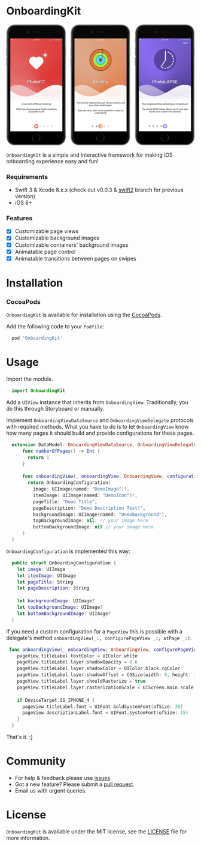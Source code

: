 # OnboardingKit

<p align="center">
  <img src ="https://raw.githubusercontent.com/Athlee/OnboardingKit/master/Assets/onboardingdemox1.png" />
</p>

`OnboardingKit` is a simple and interactive framework for making iOS onboarding experience easy and fun!  

### Requirements
- Swift 3 & Xcode 8.x.x (check out v0.0.3 & [swift2](https://github.com/Athlee/OnboardingKit/tree/swift2) branch for previous version)
- iOS 8+

### Features 
- [x] Customizable page views 
- [x] Customizable background images 
- [x] Customizable containers' background images
- [x] Animatable page control 
- [x] Animatable transitions between pages on swipes 

# Installation
### CocoaPods

`OnboardingKit` is available for installation using the [CocoaPods](https://cocoapods.org).

Add the following code to your `Podfile`:
```ruby
  pod 'OnboardingKit'
```

# Usage
Import the module. 

```swift 
  import OnboardingKit
```

Add a `UIView` instance that inherits from `OnboardingView`. Traditionally, you do this through Storyboard or manually. 

Implement `OnboardingViewDataSource` and `OnboardingViewDelegate` protocols with required methods. What you have to do is to let `OnboardingView` know how many pages it should build and provide configurations for these pages. 

```swift
  extension DataModel: OnboardingViewDataSource, OnboardingViewDelegate {
      func numberOfPages() -> Int {
        return 1
      }
      
      func onboardingView(_ onboardingView: OnboardingView, configurationForPage page: Int) -> OnboardingConfiguration {
        return OnboardingConfiguration(
          image: UIImage(named: "DemoImage")!,
          itemImage: UIImage(named: "DemoIcon")!,
          pageTitle: "Demo Title",
          pageDescription: "Demo Description Text!",
          backgroundImage: UIImage(named: "DemoBackground"),
          topBackgroundImage: nil, // your image here
          bottomBackgroundImage: nil // your image here
      )
  }
```

`OnboardingConfiguration` is implemented this way:

```swift
  public struct OnboardingConfiguration {
    let image: UIImage
    let itemImage: UIImage
    let pageTitle: String
    let pageDescription: String
  
    let backgroundImage: UIImage?
    let topBackgroundImage: UIImage?
    let bottomBackgroundImage: UIImage?
  }
```

If you need a custom configuration for a `PageView` this is possible with a delegate's method `onboardingView(_:, configurePageView _:, atPage _:)`. 

```swift
 func onboardingView(_ onboardingView: OnboardingView, configurePageView pageView: PageView, atPage page: Int) {
    pageView.titleLabel.textColor = UIColor.white
    pageView.titleLabel.layer.shadowOpacity = 0.6
    pageView.titleLabel.layer.shadowColor = UIColor.black.cgColor
    pageView.titleLabel.layer.shadowOffset = CGSize(width: 0, height: 1)
    pageView.titleLabel.layer.shouldRasterize = true
    pageView.titleLabel.layer.rasterizationScale = UIScreen.main.scale
    
    if DeviceTarget.IS_IPHONE_4 {
      pageView.titleLabel.font = UIFont.boldSystemFont(ofSize: 30)
      pageView.descriptionLabel.font = UIFont.systemFont(ofSize: 15)
    }
  }
```

That's it. :]

# Community
* For help & feedback please use [issues](https://github.com/Athlee/OnboardingKit/issues).
* Got a new feature? Please submit a [pull request](https://github.com/Athlee/OnboardingKit/pulls).
* Email us with urgent queries. 

# License
`OnboardingKit` is available under the MIT license, see the [LICENSE](https://github.com/Athlee/OnboardingKit/blob/master/LICENSE) file for more information.

